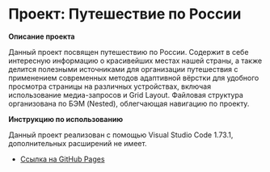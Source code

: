 # __Проект: Путешествие по России__

**Описание проекта**

Данный проект посвящен путешествию по России. Содержит в себе интересную информацию о красивейших местах нашей страны, а также делится полезными источниками для организации путешествия с применением современных методов адаптивной вёрстки для удобного просмотра страницы на различных устройствах, включая использование медиа-запросов и Grid Layout. Файловая структура организована по БЭМ (Nested), облегчающая навигацию по проекту.

**Инструкцию по использованию**

Данный проект реализован с помощью Visual Studio Code 1.73.1, дополнительных расширений не имеет.

* [Ссылка на GitHub Pages](https://kurmanka1003.github.io/russian-travel/)
